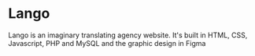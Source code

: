 # Lango
Lango is an imaginary translating agency website. It's built in HTML, CSS, Javascript, PHP and MySQL and the graphic design in Figma